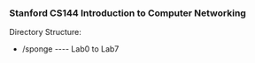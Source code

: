 ### Stanford CS144 Introduction to Computer Networking  
Directory Structure:  
- /sponge ---- Lab0 to Lab7
